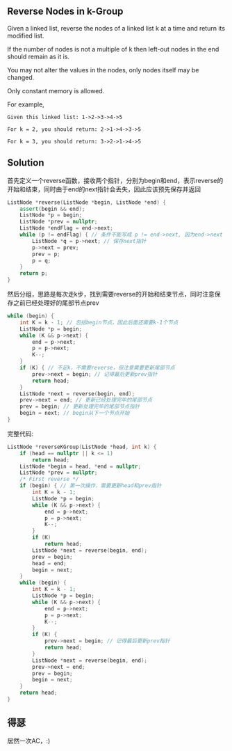 ## Reverse Nodes in k-Group

Given a linked list, reverse the nodes of a linked list k at a time and return its modified list.

If the number of nodes is not a multiple of k then left-out nodes in the end should remain as it is.

You may not alter the values in the nodes, only nodes itself may be changed.

Only constant memory is allowed.

For example,

```
Given this linked list: 1->2->3->4->5

For k = 2, you should return: 2->1->4->3->5

For k = 3, you should return: 3->2->1->4->5 
```

## Solution

首先定义一个reverse函数，接收两个指针，分别为begin和end，表示reverse的开始和结束，同时由于end的next指针会丢失，因此应该预先保存并返回

```cpp
ListNode *reverse(ListNode *begin, ListNode *end) {
	assert(begin && end);
	ListNode *p = begin;
	ListNode *prev = nullptr;
	ListNode *endFlag = end->next;
	while (p != endFlag) { // 条件不能写成 p != end->next, 因为end->next reverse时会修改
		ListNode *q = p->next; // 保存next指针
		p->next = prev;
		prev = p;
		p = q;
	}
	return p;
}
```

然后分组，思路是每次走k步，找到需要reverse的开始和结束节点，同时注意保存之前已经处理好的尾部节点prev

```cpp
while (begin) {
	int K = k - 1; // 包括begin节点，因此后面还需要k-1个节点
	ListNode *p = begin;
	while (K && p->next) {
		end = p->next;
		p = p->next;
		K--;
	}
	if (K) { // 不足k，不需要reverse，但注意需要更新尾部节点
		prev->next = begin; // 记得最后更新prev指针
		return head;
	}
	ListNode *next = reverse(begin, end);
	prev->next = end; // 更新已经处理完毕的尾部节点
	prev = begin; // 更新处理完毕的尾部节点指针
	begin = next; // begin从下一个节点开始
}
```

完整代码:

```cpp
ListNode *reverseKGroup(ListNode *head, int k) {
	if (head == nullptr || k <= 1)
		return head;
	ListNode *begin = head, *end = nullptr;
	ListNode *prev = nullptr;
	/* First reverse */
	if (begin) { // 第一次操作，需要更新head和prev指针
		int K = k - 1;
		ListNode *p = begin;
		while (K && p->next) {
			end = p->next;
			p = p->next;
			K--;
		}
		if (K)
			return head;
		ListNode *next = reverse(begin, end);
		prev = begin;
		head = end;
		begin = next;
	}
	while (begin) {
		int K = k - 1;
		ListNode *p = begin;
		while (K && p->next) {
			end = p->next;
			p = p->next;
			K--;
		}
		if (K) {
			prev->next = begin; // 记得最后更新prev指针
			return head;
		}
		ListNode *next = reverse(begin, end);
		prev->next = end;
		prev = begin;
		begin = next;
	}
	return head;
}
```

## 得瑟

居然一次AC，:)
